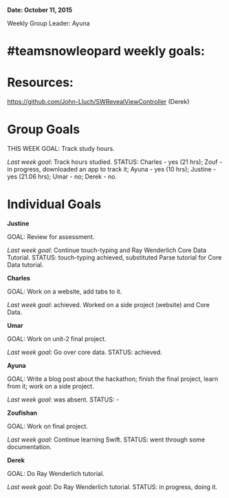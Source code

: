 **Date: October 11, 2015**

Weekly Group Leader: Ayuna

# #teamsnowleopard weekly goals:

# Resources: 
https://github.com/John-Lluch/SWRevealViewController (Derek)

# Group Goals
THIS WEEK GOAL: Track study hours. 

*Last week goal*: Track hours studied. STATUS: Charles - yes (21 hrs); Zouf - in progress, downloaded an app to track it; Ayuna - yes (10 hrs); Justine - yes (21.06 hrs); Umar - no; Derek - no. 

# Individual Goals
**Justine**

GOAL: Review for assessment.

*Last week goal*: Continue touch-typing and Ray Wenderlich Core Data Tutorial. STATUS: touch-typing achieved, substituted Parse tutorial for Core Data tutorial. 

**Charles**

GOAL: Work on a website, add tabs to it.

*Last week goal*: achieved. Worked on a side project (website) and Core Data.  

**Umar**

GOAL: Work on unit-2 final project.

*Last week goal*: Go over core data. STATUS: achieved.   

**Ayuna**

GOAL: Write a blog post about the hackathon; finish the final project, learn from it; work on a side project.

*Last week goal*: was absent. STATUS: -   

**Zoufishan**

GOAL: Work on final project.  

*Last week goal*: Continue learning Swift. STATUS: went through some documentation.   

**Derek**

GOAL: Do Ray Wenderlich tutorial.  

*Last week goal*: Do Ray Wenderlich tutorial. STATUS: in progress, doing it.   
